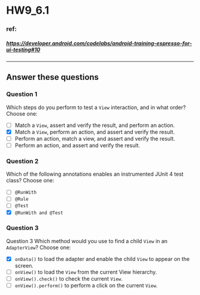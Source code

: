 # HW9_6.1

### ref:
##### https://developer.android.com/codelabs/android-training-espresso-for-ui-testing#10
------

## Answer these questions
### Question 1
Which steps do you perform to test a `View` interaction, and in what order? Choose one:
- [ ] Match a `View`, assert and verify the result, and perform an action.
- [X] Match a `View`, perform an action, and assert and verify the result.
- [ ] Perform an action, match a view, and assert and verify the result.
- [ ] Perform an action, and assert and verify the result.

### Question 2
Which of the following annotations enables an instrumented JUnit 4 test class? Choose one:
- [ ] `@RunWith`
- [ ] `@Rule`
- [ ] `@Test`
- [X] `@RunWith and @Test`

### Question 3
Question 3
Which method would you use to find a child `View` in an `AdapterView`? Choose one:
- [X] `onData()` to load the adapter and enable the child `View` to appear on the screen.
- [ ] `onView()` to load the `View` from the current View hierarchy.
- [ ] `onView().check()` to check the current `View`.
- [ ] `onView().perform()` to perform a click on the current `View`.